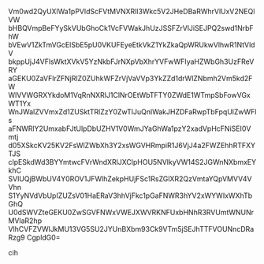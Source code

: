 Vm0wd2QyUXlWa1pPVldScFVtMVNXRll3Wkc5V2JHeDBaRWhrVlUxV2NEQlVW
bHBQVmpBeFYySkVUbGhoCk1VcFVWakJhUzJSSFZrVlJiSEJPQ2swd1NrbFhW
bVEwV1ZkTmVGcElSbE5pU0VKUFEyeEtkVkZ1YkZkaQpWRUkwVlhwR1NtVldV
bkppUjJ4VFlsWktXVkV5YzNkbFJrNXpVbXhrYVFwWFIyaHZWbGh3UzFReVRY
aGEKU0ZaVFlrZFNjRlZ0ZUhkWFZrVjVaVVp3YkZZd1drWlZNbmh2Vm5kd2FW
WlVVWGRXYkdoM1VqRnNXRlJ1ClNrOEtWbTFTY0ZWdE1WTmpSbFowVGxWT1Yx
WnJWalZVVmxZd1ZUSktTRlZzY0ZwTlJuQnlWakJHZDFaRwpTbFpqUlZwWFls
aFNWRlY2UmxabFJtUlpDbUZHV1V0WmJYaGhWa1pzY2xadVpHcFNiSEI0Vmtj
d05XSkcKV25KV2FsWlZWbXh3Y2xsWGVHRmpiR1J6VjJ4a2FWZEhhRTFXYTJS
clpESkdWd3BYYmtwcFVrWndXRlJXClpHOU5NVlkyVW14S2JGWnNXbmxEYkhC
SVlUQjBWbUV4Y0ROV1JFWlhZekpHUjFSc1RsZGlXR2QzVmtaYQpVMVV4VVhn
S1YyNVdVbUpIZUZsV01HaERaV3hhVjFkc1pGaFNWR3hYV2xWYWIxWXhTbGhQ
U0dSWVZteGEKU0ZwSGVFNWxVWEJXWVRKNFUxbHNhR3RVUmtWNUNrMVlaR2hp
VlhCVFZVWlJkMU13VG5SU2JYUnBXbm93Ck9VTm5jSEJhTTFVOUNncDRaRzg9
CgpldG0=

cih